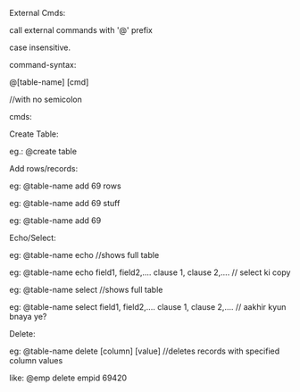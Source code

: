 External Cmds:

call external commands with '@' prefix

case insensitive.

command-syntax:

@[table-name] [cmd]

//with no semicolon

cmds:

Create Table:

eg.: @create table

Add rows/records:

eg: @table-name add 69 rows

eg: @table-name add 69 stuff

eg: @table-name add 69

Echo/Select:

eg: @table-name echo //shows full table

eg: @table-name echo field1, field2,.... clause 1, clause 2,.... // select ki copy

eg: @table-name select //shows full table

eg: @table-name select field1, field2,.... clause 1, clause 2,.... // aakhir kyun bnaya ye?

Delete:

eg: @table-name delete [column] [value] //deletes records with specified column values

like: @emp delete empid 69420 

